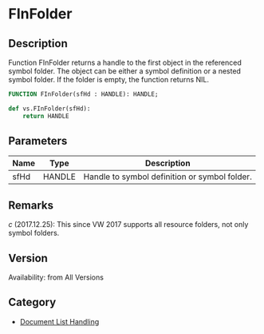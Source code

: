 # FInFolder

## Description
Function FInFolder returns a handle to the first object in the referenced symbol folder. The object can be either a symbol definition or a nested symbol folder.
If the folder is empty, the function returns NIL.

```pascal
FUNCTION FInFolder(sfHd : HANDLE): HANDLE;
```

```python
def vs.FInFolder(sfHd):
    return HANDLE
```

## Parameters
|Name|Type|Description|
|---|---|---|
|sfHd|HANDLE|Handle to symbol definition or symbol folder.|

## Remarks
*_c_* (2017.12.25): This since VW 2017 supports all resource folders, not only symbol folders.

## Version
Availability: from All Versions

## Category
* [Document List Handling](../Categories/Document%20List%20Handling.md)
